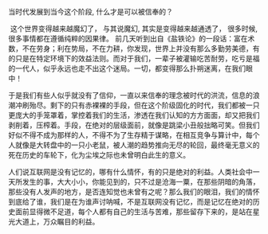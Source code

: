 当时代发展到当今这个阶段, 什么才是可以被信奉的？

​	这个世界变得越来越魔幻了， 与其说魔幻, 其实是变得越来越通透了， 很多时候, 很多事情都在遵循纯粹的因果律。 前几天听到出自《盐铁论》的一段话：富在术数，不在劳身；利在势局，不在力耕，你发现，世界上并没有那么多勤劳美德，有的只是在特定环境下的效益法则。而对于我们，一辈子被灌输吃苦耐劳，吃亏是福的一代人，似乎永远也走不出这个迷局。一切，都变得那么扑朔迷离，在我们眼中！

于是我们有些人似乎就没有了信仰，一直以来信奉的理念被时代的洪流，信息的浪潮冲刷殆尽。剩下的只有赤裸裸的手段，但在这个阶级固化的时代，我们都被一只更庞大的手笼罩着，掌控着我们的生活，渗透在我们认知的方方面面，却又把我们剥削着，压榨着。手段，在绝对的层级面前，就像是跳梁小丑般拙略可笑。但我们好似不得不成为那样的人，不得不为了生存精于谋略，在相互竞争与算计中，每个人就像是大转盘中的一只小老鼠，被人潮的趋势推向无尽的轮回，最终毫无意义的死在历史的车轮下，化为尘埃之际也未曾明白此生的意义。

​	人们说互联网是没有记忆的，哪有什么情怀，有的只是绝对的利益。人类社会中一天所发生的事，大大小小，你能见到的，只不过是沧海一粟，在那些阴暗的角落，那些没有人发声的地方，是否连知觉也未曾有之呢？那么我们的眼泪，我们的情怀到底给了谁，我们是在为谁声讨呐喊，不是互联网没有记忆，而是记忆在绝对的历史面前显得微不足道，每个人都有自己的生活与苦难，那些留存下来的，是站在星光大道上，万众瞩目的利益。